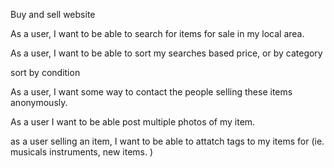 Buy and sell website

As a user, I want to be able to search for items for sale in my local area.

As a user, I want to be able to sort my searches based price, or by category 

sort by condition

As a user, I want some way to contact the people selling these items anonymously.

As a user I want to be able post multiple photos of my item. 

as a user selling an item, I want to be able to attatch tags to my items for (ie. musicals instruments, new items. )